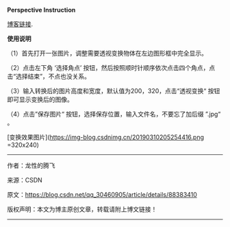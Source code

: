 **Perspective Instruction**

[博客链接](https://blog.csdn.net/qq_30460905/article/details/88383410).


**使用说明**

（1）首先打开一张图片，调整需要透视变换物体在左边图形框中完全显示。

（2）点击左下角 ‘选择角点’ 按钮，然后按照顺时针顺序依次点击四个角点，点击“选择结束”，不点也没关系。

（3）输入转换后的图片高度和宽度，默认值为200，320，点击“透视变换“ 按钮即可显示变换后的图像。

（4）点击”保存图片“ 按钮，选择保存位置，输入文件名，不要忘了加后缀 ”.jpg“ 。

[变换效果图片](https://img-blog.csdnimg.cn/20190310205254416.png =320x240)

--------------------- 
作者：龙性的腾飞 

来源：CSDN 

原文：https://blog.csdn.net/qq_30460905/article/details/88383410 

版权声明：本文为博主原创文章，转载请附上博文链接！

---------------------

